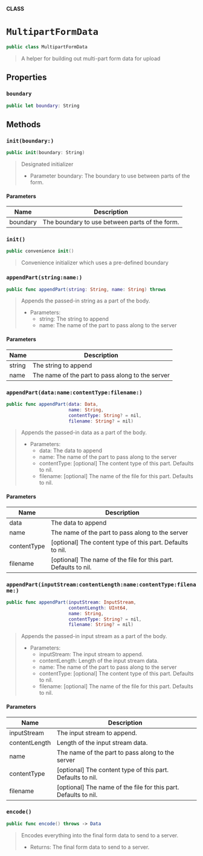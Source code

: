 **CLASS**

# `MultipartFormData`

```swift
public class MultipartFormData
```

> A helper for building out multi-part form data for upload

## Properties
### `boundary`

```swift
public let boundary: String
```

## Methods
### `init(boundary:)`

```swift
public init(boundary: String)
```

> Designated initializer
>
> - Parameter boundary: The boundary to use between parts of the form.

#### Parameters

| Name | Description |
| ---- | ----------- |
| boundary | The boundary to use between parts of the form. |

### `init()`

```swift
public convenience init()
```

> Convenience initializer which uses a pre-defined boundary

### `appendPart(string:name:)`

```swift
public func appendPart(string: String, name: String) throws
```

> Appends the passed-in string as a part of the body.
>
> - Parameters:
>   - string: The string to append
>   - name: The name of the part to pass along to the server

#### Parameters

| Name | Description |
| ---- | ----------- |
| string | The string to append |
| name | The name of the part to pass along to the server |

### `appendPart(data:name:contentType:filename:)`

```swift
public func appendPart(data: Data,
                       name: String,
                       contentType: String? = nil,
                       filename: String? = nil)
```

> Appends the passed-in data as a part of the body.
>
> - Parameters:
>   - data: The data to append
>   - name: The name of the part to pass along to the server
>   - contentType: [optional] The content type of this part. Defaults to nil.
>   - filename: [optional] The name of the file for this part. Defaults to nil.

#### Parameters

| Name | Description |
| ---- | ----------- |
| data | The data to append |
| name | The name of the part to pass along to the server |
| contentType | [optional] The content type of this part. Defaults to nil. |
| filename | [optional] The name of the file for this part. Defaults to nil. |

### `appendPart(inputStream:contentLength:name:contentType:filename:)`

```swift
public func appendPart(inputStream: InputStream,
                       contentLength: UInt64,
                       name: String,
                       contentType: String? = nil,
                       filename: String? = nil)
```

> Appends the passed-in input stream as a part of the body.
>
> - Parameters:
>   - inputStream: The input stream to append.
>   - contentLength: Length of the input stream data.
>   - name: The name of the part to pass along to the server
>   - contentType: [optional] The content type of this part. Defaults to nil.
>   - filename: [optional] The name of the file for this part. Defaults to nil.

#### Parameters

| Name | Description |
| ---- | ----------- |
| inputStream | The input stream to append. |
| contentLength | Length of the input stream data. |
| name | The name of the part to pass along to the server |
| contentType | [optional] The content type of this part. Defaults to nil. |
| filename | [optional] The name of the file for this part. Defaults to nil. |

### `encode()`

```swift
public func encode() throws -> Data
```

> Encodes everything into the final form data to send to a server.
>
> - Returns: The final form data to send to a server.
